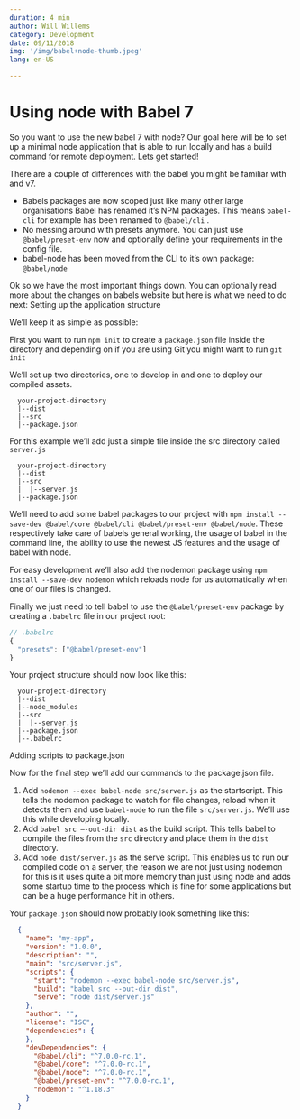 ```yaml
---
duration: 4 min
author: Will Willems
category: Development
date: 09/11/2018
img: '/img/babel+node-thumb.jpeg'
lang: en-US

---
```

# Using node with Babel 7

So you want to use the new babel 7 with node? Our goal here will be to set up a minimal node application that is able to run locally and has a build command for remote deployment. Lets get started!

There are a couple of differences with the babel you might be familiar with and v7.

* Babels packages are now scoped just like many other large organisations Babel has renamed it’s NPM packages. This means `babel-cli` for example has been renamed to `@babel/cli` .
* No messing around with presets anymore. You can just use `@babel/preset-env` now and optionally define your requirements in the config file.
* babel-node has been moved from the CLI to it’s own package: `@babel/node`

Ok so we have the most important things down. You can optionally read more about the changes on babels website but here is what we need to do next:
Setting up the application structure

We’ll keep it as simple as possible:

First you want to run `npm init` to create a `package.json` file inside the directory and depending on if you are using Git you might want to run `git init`

We’ll set up two directories, one to develop in and one to deploy our compiled assets.
```
  your-project-directory
  |--dist
  |--src
  |--package.json
```

For this example we’ll add just a simple file inside the src directory called `server.js`
```
  your-project-directory
  |--dist
  |--src
  |  |--server.js
  |--package.json
```

We’ll need to add some babel packages to our project with `npm install --save-dev @babel/core @babel/cli @babel/preset-env @babel/node`. These respectively take care of babels general working, the usage of babel in the command line, the ability to use the newest JS features and the usage of babel with node.

For easy development we’ll also add the nodemon package using `npm install --save-dev nodemon` which reloads node for us automatically when one of our files is changed.

Finally we just need to tell babel to use the `@babel/preset-env` package by creating a `.babelrc` file in our project root:

``` js
// .babelrc
{
  "presets": ["@babel/preset-env"]
}
```

Your project structure should now look like this:

```
  your-project-directory
  |--dist
  |--node_modules
  |--src
  |  |--server.js
  |--package.json
  |--.babelrc
```

Adding scripts to package.json

Now for the final step we’ll add our commands to the package.json file.

1. Add `nodemon --exec babel-node src/server.js` as the startscript. This tells the nodemon package to watch for file changes, reload when it detects them and use `babel-node` to run the file `src/server.js`. We’ll use this while developing locally.
2. Add `babel src —-out-dir dist` as the build script. This tells babel to compile the files from the `src` directory and place them in the `dist` directory.
3. Add `node dist/server.js` as the serve script. This enables us to run our compiled code on a server, the reason we are not just using nodemon for this is it uses quite a bit more memory than just using node and adds some startup time to the process which is fine for some applications but can be a huge performance hit in others.

Your `package.json` should now probably look something like this:

``` json
  {
    "name": "my-app",
    "version": "1.0.0",
    "description": "",
    "main": "src/server.js",
    "scripts": {
      "start": "nodemon --exec babel-node src/server.js",
      "build": "babel src --out-dir dist",
      "serve": "node dist/server.js"
    },
    "author": "",
    "license": "ISC",
    "dependencies": {
    },
    "devDependencies": {
      "@babel/cli": "^7.0.0-rc.1",
      "@babel/core": "^7.0.0-rc.1",
      "@babel/node": "^7.0.0-rc.1",
      "@babel/preset-env": "^7.0.0-rc.1",
      "nodemon": "^1.18.3"
    }
  }
```